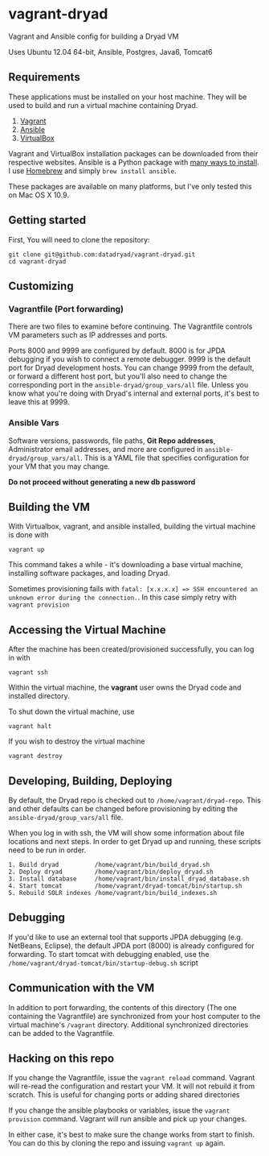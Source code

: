 vagrant-dryad
=============

Vagrant and Ansible config for building a Dryad VM

Uses Ubuntu 12.04 64-bit, Ansible, Postgres, Java6, Tomcat6

## Requirements

These applications must be installed on your host machine.  They will be used to build and run a virtual machine containing Dryad.

1. [Vagrant](http://vagrantup.com)
2. [Ansible](http://ansible.com)
3. [VirtualBox](http://virtualbox.org)

Vagrant and VirtualBox installation packages can be downloaded from their respective websites.  Ansible is a Python package with [many ways to install](http://docs.ansible.com/intro_installation.html).  I use [Homebrew](http://brew.sh) and simply `brew install ansible`.

These packages are available on many platforms, but I've only tested this on Mac OS X 10.9.

## Getting started

First, You will need to clone the repository:

    git clone git@github.com:datadryad/vagrant-dryad.git
    cd vagrant-dryad

## Customizing

### Vagrantfile (Port forwarding)

There are two files to examine before continuing. The Vagrantfile controls VM parameters such as IP addresses and ports.

Ports 8000 and 9999 are configured by default.  8000 is for JPDA debugging if you wish to connect a remote debugger.  9999 is the default port for Dryad development hosts. You can change 9999 from the default, or forward a different host port, but you'll also need to change the corresponding port in the `ansible-dryad/group_vars/all` file. Unless you know what you're doing with Dryad's internal and external ports, it's best to leave this at 9999.

### Ansible Vars

Software versions, passwords, file paths, __Git Repo addresses__, Administrator email addresses, and more are configured in `ansible-dryad/group_vars/all`.  This is a YAML file that specifies configuration for your VM that you may change.

__Do not proceed without generating a new db password__

## Building the VM

With Virtualbox, vagrant, and ansible installed, building the virtual machine is done with

    vagrant up

This command takes a while - it's downloading a base virtual machine, installing software packages, and loading Dryad.

Sometimes provisioning fails with `fatal: [x.x.x.x] => SSH encountered an unknown error during the connection.`.  In this case simply retry with `vagrant provision`

## Accessing the Virtual Machine

After the machine has been created/provisioned successfully, you can log in with

    vagrant ssh
    
Within the virtual machine, the __vagrant__ user owns the Dryad code and installed directory.

To shut down the virtual machine, use

    vagrant halt

If you wish to destroy the virtual machine

    vagrant destroy


## Developing, Building, Deploying

By default, the Dryad repo is checked out to `/home/vagrant/dryad-repo`. This and other defaults can be changed before provisioning by editing the `ansible-dryad/group_vars/all` file.

When you log in with ssh, the VM will show some information about file locations and next steps.  In order to get Dryad up and running, these scripts need to be run in order.

```
1. Build dryad          /home/vagrant/bin/build_dryad.sh
2. Deploy dryad         /home/vagrant/bin/deploy_dryad.sh
3. Install database     /home/vagrant/bin/install_dryad_database.sh
4. Start tomcat         /home/vagrant/dryad-tomcat/bin/startup.sh
5. Rebuild SOLR indexes /home/vagrant/bin/build_indexes.sh
```

## Debugging

If you'd like to use an external tool that supports JPDA debugging (e.g. NetBeans, Eclipse), the default JPDA port (8000) is already configured for forwarding. To start tomcat with debugging enabled, use the `/home/vagrant/dryad-tomcat/bin/startup-debug.sh` script

## Communication with the VM

In addition to port forwarding, the contents of this directory (The one containing the Vagrantfile) are synchronized from your host computer to the virtual machine's `/vagrant` directory. Additional synchronized directories can be added to the Vagrantfile.

## Hacking on this repo

If you change the Vagrantfile, issue the `vagrant reload` command. Vagrant will re-read the configuration and restart your VM. It will not rebuild it from scratch. This is useful for changing ports or adding shared directories

If you change the ansible playbooks or variables, issue the `vagrant provision` command. Vagrant will run ansible and pick up your changes.

In either case, it's best to make sure the change works from start to finish. You can do this by cloning the repo and issuing `vagrant up` again. 

